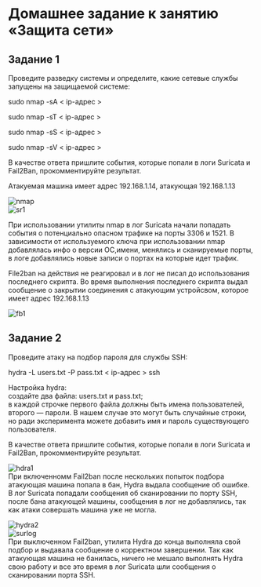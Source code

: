 # Домашнее задание к занятию «Защита сети»
## Задание 1  
Проведите разведку системы и определите, какие сетевые службы запущены на защищаемой системе:  

sudo nmap -sA < ip-адрес >  

sudo nmap -sT < ip-адрес >  

sudo nmap -sS < ip-адрес >  

sudo nmap -sV < ip-адрес >  

В качестве ответа пришлите события, которые попали в логи Suricata и Fail2Ban, прокомментируйте результат. 

Атакуемая машина имеет адрес 192.168.1.14, атакующая 192.168.1.13  

![nmap](https://github.com/user-attachments/assets/1f75b495-3969-4496-83d8-151254dff2f7)  
![sr1](https://github.com/user-attachments/assets/f6daca81-b6a0-4811-beb6-de9ff6755f09)

При использовании утилиты nmap в лог Suricata начали попадать события о потенциально опасном трафике на порты  3306 и 1521. В зависимости от используемого ключа при использовании nmap добавлялась инфо о версии ОС,имени,  менялись и сканируемые порты, в логе добавлялись новые  записи о портах на которые идет трафик.   

File2ban на действия не реагировал и в лог не писал до использования последнего скрипта. Во время выполнения последнего скрипта выдал сообщение о закрытии соединения с атакующим устройсвом, которое имеет адрес 192.168.1.13  

![fb1](https://github.com/user-attachments/assets/dfd18bb6-bc56-4440-b580-514f7f0e43c0)  

## Задание 2
Проведите атаку на подбор пароля для службы SSH:  

hydra -L users.txt -P pass.txt < ip-адрес > ssh  

Настройка hydra:  
создайте два файла: users.txt и pass.txt;  
в каждой строчке первого файла должны быть имена пользователей, второго — пароли. В нашем случае это могут быть случайные строки, но ради эксперимента можете добавить имя и пароль существующего пользователя.  


В качестве ответа пришлите события, которые попали в логи Suricata и Fail2Ban, прокомментируйте результат.  

![hdra1](https://github.com/user-attachments/assets/46fcc4a3-1558-4dfb-b822-49a225113d22)  
При включенномм Fail2ban после нескольких попыток подбора атакующая  машина попала в бан, Hydra выдала сообщение об ошибке. В лог Suricata попадали сообщения об сканировании по порту SSH, после бана атакующей машины, сообщения в лог не добавлялись, так как атаки совершать машина уже не могла.

![hydra2](https://github.com/user-attachments/assets/92b35298-919c-49c3-955f-bbe0ac255982)  
![surlog](https://github.com/user-attachments/assets/a057c13f-a32b-4a6e-a95b-2c6233f2c0a3)  
При выключенном Fail2ban, утилита Hydra до конца выполняла свой подбор и выдавала сообщение о корректном завершении. Так как атакующая машина не банилась, ничего не мешало выполнять Hydra свою работу  и все это время в лог Suricata шли сообщения о сканировании порта SSH.










